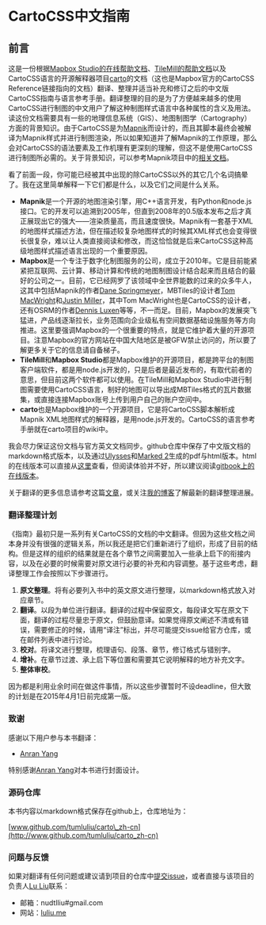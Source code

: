 # CartoCSS中文指南

## 前言

这是一份根据[Mapbox Studio的在线帮助文档](https://www.mapbox.com/mapbox-studio/style-quickstart/)、[TileMill的帮助文档](https://www.mapbox.com/tilemill/docs/crashcourse/introduction/)以及CartoCSS语言的开源解释器项目[carto](https://github.com/mapbox/carto)的文档（这也是Mapbox官方的CartoCSS Reference链接指向的文档）翻译、整理并适当补充和修订之后的中文版CartoCSS指南与语言参考手册。翻译整理的目的是为了方便越来越多的使用CartoCSS进行制图的中文用户了解这种制图样式语言中各种属性的含义及用法。读这份文档需要具有一些的地理信息系统（GIS）、地图制图学（Cartography）方面的背景知识。由于CartoCSS是为[Mapnik](https://github.com/mapnik/mapnik)而设计的，而且其脚本最终会被解译为Mapnik样式并进行制图渲染，所以如果知道并了解Mapnik的工作原理，那么会对CartoCSS的语法要素及工作机理有更深刻的理解，但这不是使用CartoCSS进行制图所必需的。关于背景知识，可以参考Mapnik项目中的[相关文档](https://github.com/mapnik/mapnik/wiki/LearningMapnik)。

看了前面一段，你可能已经被其中出现的除CartoCSS以外的其它几个名词搞晕了。我在这里简单解释一下它们都是什么，以及它们之间是什么关系。

- **Mapnik**是一个开源的地图渲染引擎，用C++语言开发，有Python和node.js接口。它的开发可以追溯到2005年，但直到2008年的0.5版本发布之后才真正展现出它的强大——渲染质量高，而且速度很快。Mapnik有一套基于XML的地图样式描述方法，但在描述较复杂地图样式的时候其XML样式也会变得很长很复杂，难以让人类直接阅读和修改，而这恰恰就是后来CartoCSS这种高级地图样式描述语言出现的一个重要原因。
- **Mapbox**是一个专注于数字化制图服务的公司，成立于2010年。它是目前能紧紧把互联网、云计算、移动计算和传统的地图制图设计结合起来而且结合的最好的公司之一。目前，它已经网罗了该领域中全世界能数的过来的众多牛人，这其中包括Mapnik的作者[Dane Springmeyer](https://github.com/springmeyer)，MBTiles的设计者[Tom MacWright](https://github.com/tmcw)和[Justin Miller](https://github.com/incanus)，其中Tom MacWright也是CartoCSS的设计者，还有OSRM的作者[Dennis Luxen](https://github.com/DennisOSRM)等等，不一而足。目前，Mapbox的发展突飞猛进，产品线逐渐拉长，业务范围向企业级私有空间数据基础设施服务等方向推进。这里要强调Mapbox的一个很重要的特点，就是它维护着大量的开源项目。注意Mapbox的官方网站在中国大陆地区是被GFW禁止访问的，所以要了解更多关于它的信息请自备梯子。
- **TileMill**和**Mapbox Studio**都是Mapbox维护的开源项目，都是跨平台的制图客户端软件，都是用node.js开发的，只是后者是最近发布的，有取代前者的意思，但目前这两个软件都可以使用。在TileMill和Mapbox Studio中进行制图需要使用CartoCSS语言，制好的地图可以导出成MBTiles格式的瓦片数据集，或直接连接Mapbox账号上传到用户自己的账户空间中。
- **carto**也是Mapbox维护的一个开源项目，它是将CartoCSS脚本解析成Mapnik XML地图样式的解释器，是用node.js开发的。CartoCSS的语言参考手册就在carto项目的wiki中。

我会尽力保证这份文档与官方英文文档同步。github仓库中保存了中文版文档的markdown格式版本，以及通过[Ulysses](http://www.ulyssesapp.com/)和[Marked 2](http://marked2app.com)生成的pdf与html版本。html的在线版本可以直接从[这里](http://luliu.me/projects/carto_zh-cn/)查看，但阅读体验并不好，所以建议阅读[gitbook上的在线版本](http://tumluliu.gitbooks.io/carto_zh-cn/)。

关于翻译的更多信息请参考这篇[文章](http://luliu.me/?p=40)，或关注[我的博客](http://luliu.me)了解最新的翻译整理进展。

### 翻译整理计划

《指南》最初只是一系列有关CartoCSS的文档的中文翻译。但因为这些文档之间本身并没有很强的逻辑关系，所以我还是把它们重新进行了组织，形成了目前的结构。但是这样的组织的结果就是在各个章节之间需要加入一些承上启下的衔接内容，以及在必要的时候需要对原文进行必要的补充和内容调整。基于这些考虑，翻译整理工作会按照以下步骤进行。

1. **原文整理**。将有必要列入书中的英文原文进行整理，以markdown格式放入对应章节。
2. **翻译**。以段为单位进行翻译。翻译的过程中保留原文，每段译文写在原文下面，翻译的过程尽量忠于原文，但鼓励意译。如果觉得原文阐述不清或有错误，需要修正的时候，请用“译注”标出，并尽可能提交issue给官方仓库，或在邮件列表中进行讨论。
3. **校对**。将译文进行整理，梳理语句、段落、章节，修订格式与错别字。
4. **增补**。在章节过渡、承上启下等位置和需要其它说明解释的地方补充文字。
5. **整体审校**。

因为都是利用业余时间在做这件事情，所以这些步骤暂时不设deadline，但大致的计划是在2015年4月1日前完成第一版。

### 致谢

感谢以下用户参与本书翻译：

- [Anran Yang](http://www.github.com/yarray)

特别感谢[Anran Yang](http://www.github.com/yarray)对本书进行封面设计。

### 源码仓库

本书内容以markdown格式保存在github上，仓库地址为：

[www.github.com/tumluliu/carto\_zh-cn](http://www.github.com/tumluliu/carto_zh-cn)

### 问题与反馈

如果对翻译有任何问题或建议请到项目的仓库中[提交issue](https://github.com/tumluliu/carto_zh-cn/issues)，或者直接与该项目的负责人[Lu Liu](http://www.github.com/@tumluliu)联系：

- 邮箱：nudtlliu#gmail.com
- 网站：[luliu.me](luliu.me)　
